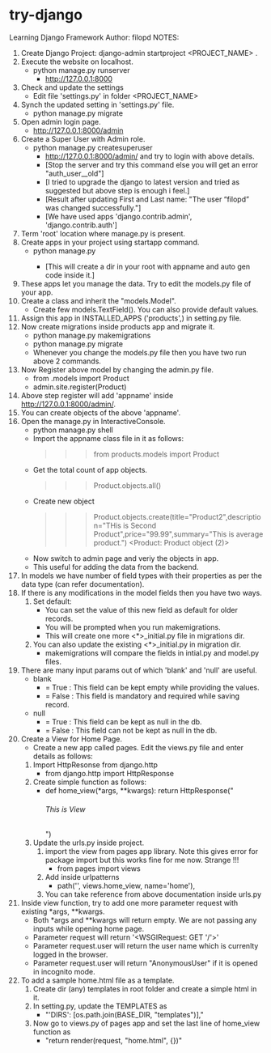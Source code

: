 # try-django
Learning Django Framework
Author: filopd
NOTES:
1. Create Django Project:
django-admin startproject <PROJECT_NAME> .
2. Execute the website on localhost.
    * python manage.py runserver
        * http://127.0.0.1:8000
3. Check and update the settings
    * Edit file 'settings.py' in folder <PROJECT_NAME>
4. Synch the updated setting in 'settings.py' file.
    * python manage.py migrate
5. Open admin login page.
    * http://127.0.0.1:8000/admin
6. Create a Super User with Admin role.
    * python manage.py createsuperuser
        * http://127.0.0.1:8000/admin/ and try to login with above details.
        * [Stop the server and try this command else you will get an error "auth_user__old"]
        * [I tried to upgrade the django to latest version and tried as suggested but above step is enough i feel.]
        * [Result after updating First and Last name: "The user “filopd” was changed successfully."]
        * [We have used apps 'django.contrib.admin', 'django.contrib.auth']
7. Term 'root' location where manage.py is present.
8. Create apps in your project using startapp command.
    * python manage.py <appname>
        * [This will create a dir in your root with appname and auto gen code inside it.]
9. These apps let you manage the data. Try to edit the models.py file of your app.
10. Create a class and inherit the "models.Model".
    * Create few models.TextField(). You can also provide default values.
11. Assign this app in INSTALLED_APPS ('products',) in setting.py file.
12. Now create migrations inside products app and migrate it.
    * python manage.py makemigrations
    * python manage.py migrate
    * Whenever you change the models.py file then you have two run above 2 commands.
13. Now Register above model by changing the admin.py file.
    * from .models import Product
    * admin.site.register(Product)
14. Above step register will add 'appname' inside http://127.0.0.1:8000/admin/.
15. You can create objects of the above 'appname'.
16. Open the manage.py in InteractiveConsole.
    * python manage.py shell
    * Import the appname class file in it as follows:
        >>> from products.models import Product
    * Get the total count of app objects.
        >>> Product.objects.all()
    * Create new object
        >>> Product.objects.create(title="Product2",description="THis is Second Product",price="99.99",summary="This is average product.")
        <Product: Product object (2)>
    * Now switch to admin page and veriy the objects in app.
    * This useful for adding the data from the backend.
17. In models we have number of field types with their properties as per the data type (can refer documentation).
18. If there is any modifications in the model fields then you have two ways.
    1. Set default:
        * You can set the value of this new field as default for older records.
        * You will be prompted when you run makemigrations.
        * This will create one more <*>_initial.py file in migrations dir.
    2. You can also update the existing <*>_initial.py in migration dir.
        * makemigrations will compare the fields in intial.py and model.py files.
19. There are many input params out of which 'blank' and 'null' are useful.
    * blank 
        * = True : This field can be kept empty while providing the values.
        * = False : This field is mandatory and required while saving record.
    * null 
        * = True : This field can be kept as null in the db.
        * = False : This field can not be kept as null in the db.
20. Create a View for Home Page.
    * Create a new app called pages. Edit the views.py file and enter details as follows:
    1. Import HttpResonse from django.http
        * from django.http import HttpResponse
    2. Create  simple function as follows: 
        * def home_view(*args, **kwargs):
            return HttpResponse("<H6>This is View</H6>")
    3. Update the urls.py inside project.
        1. import the view from pages app library. Note this gives error for package import but this works fine for me now. Strange !!!
            * from pages import views
        2. Add inside urlpatterns
            * path('', views.home_view, name='home'),
        3. You can take reference from above documentation inside urls.py
21. Inside view function, try to add one more parameter request with existing *args, **kwargs.
    * Both *args and **kwargs will return empty. We are not passing any inputs while opening home page.
    * Parameter request will return '<WSGIRequest: GET '/'>'
    * Parameter request.user will return the user name which is currenlty logged in the browser.
    * Parameter request.user will return "AnonymousUser" if it is opened in incognito mode.
22. To add a sample home.html file as a template.
    1. Create dir (any) templates in root folder and create a simple html in it.
    2. In setting.py, update the TEMPLATES as 
        * "'DIRS': [os.path.join(BASE_DIR, "templates")],"
    3. Now go to views.py of pages app and set the last line of home_view function as 
        * "return render(request, "home.html", {})"



